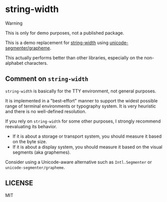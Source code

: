 # string-width

> [!WARNING]
>
> This is only for demo purposes, not a published package.

This is a demo replacement for [string-width] using [unicode-segmenter/grapheme].

This actually performs better than other libraries, especially on the non-alphabet characters.

## Comment on `string-width`

`string-width` is basically for the TTY environment, not general purposes.

It is implemented in a "best-effort" manner to support the widest possible range of terminal environments or typography system. It is very heuristic and there is no well-defined resolution.

If you rely on `string-width` for some other purposes, I strongly recommend reevaluating its behavior.

- If it is about a storage or transport system, you should measure it based on the byte size.
- If it is about a display system, you should measure it based on the visual segments (aka graphemes).

Consider using a Unicode-aware alternative such as `Intl.Segmenter` or `unicode-segmenter/grapheme`.

## LICENSE

MIT

[string-width]: https://github.com/sindresorhus/string-width
[unicode-segmenter/grapheme]: https://github.com/cometkim/unicode-segmenter
